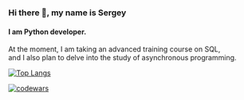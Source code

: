 ### Hi there 👋, my name is Sergey
#### I am Python developer.
At the moment, I am taking an advanced training course on SQL,\
and I also plan to delve into the study of asynchronous programming.

[![Top Langs](https://github-readme-stats.vercel.app/api/top-langs/?username=sergosolo&layout=compact)](https://github.com/anuraghazra/github-readme-stats)

[![codewars](https://www.codewars.com/users/SergoSolo/badges/small)](https://www.codewars.com/users/SergoSolo)

